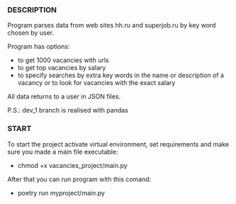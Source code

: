 ### DESCRIPTION
Program parses data from web sites hh.ru and superjob.ru by key word chosen by user.

Program has options:
+ to get 1000 vacancies with urls
+ to get top vacancies by salary
+ to specify searches by extra key words in the name or description of a vacancy or to look for vacancies with the exact salary

All data returns to a user in JSON files.

P.S.: dev_1 branch is realised with pandas

### START
To start the project activate virtual environment, set requirements and make sure you made a main file executable:
- chmod +x vacancies_project/main.py

After that you can run program with this comand:
- poetry run myproject/main.py
